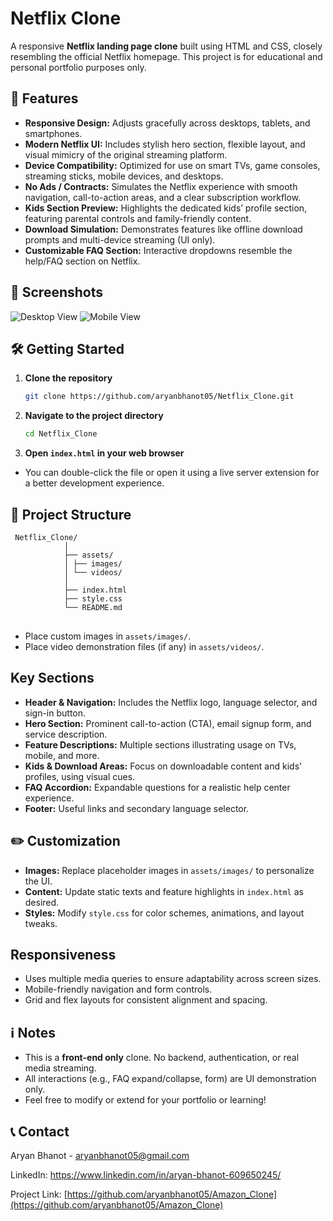 # Netflix Clone

A responsive **Netflix landing page clone** built using HTML and CSS, closely resembling the official Netflix homepage. This project is for educational and personal portfolio purposes only.

## 🚀 Features

- **Responsive Design:** Adjusts gracefully across desktops, tablets, and smartphones.
- **Modern Netflix UI:** Includes stylish hero section, flexible layout, and visual mimicry of the original streaming platform.
- **Device Compatibility:** Optimized for use on smart TVs, game consoles, streaming sticks, mobile devices, and desktops.
- **No Ads / Contracts:** Simulates the Netflix experience with smooth navigation, call-to-action areas, and a clear subscription workflow.
- **Kids Section Preview:** Highlights the dedicated kids’ profile section, featuring parental controls and family-friendly content.
- **Download Simulation:** Demonstrates features like offline download prompts and multi-device streaming (UI only).
- **Customizable FAQ Section:** Interactive dropdowns resemble the help/FAQ section on Netflix.

## 📸 Screenshots

<!-- Add your own screenshots in the assets directory and reference here -->
![Desktop View](assets/screenshots/desktop.png)
![Mobile View](assets/screenshots/mobile.png)

## 🛠️ Getting Started

1. **Clone the repository**
    ```sh
    git clone https://github.com/aryanbhanot05/Netflix_Clone.git
    ```

2. **Navigate to the project directory**
    ```sh
    cd Netflix_Clone    
    ```

3. **Open `index.html` in your web browser**

- You can double-click the file or open it using a live server extension for a better development experience.


## 📁 Project Structure

<pre><code> Netflix_Clone/ 
            │ 
            ├── assets/ 
            │ ├── images/ 
            │ └── videos/ 
            │ 
            ├── index.html 
            ├── style.css 
            └── README.md
</code> </pre>

- Place custom images in `assets/images/`.
- Place video demonstration files (if any) in `assets/videos/`.


## Key Sections

- **Header & Navigation:** Includes the Netflix logo, language selector, and sign-in button.
- **Hero Section:** Prominent call-to-action (CTA), email signup form, and service description.
- **Feature Descriptions:** Multiple sections illustrating usage on TVs, mobile, and more.
- **Kids & Download Areas:** Focus on downloadable content and kids’ profiles, using visual cues.
- **FAQ Accordion:** Expandable questions for a realistic help center experience.
- **Footer:** Useful links and secondary language selector.

## ✏️ Customization

- **Images:** Replace placeholder images in `assets/images/` to personalize the UI.
- **Content:** Update static texts and feature highlights in `index.html` as desired.
- **Styles:** Modify `style.css` for color schemes, animations, and layout tweaks.

## Responsiveness

- Uses multiple media queries to ensure adaptability across screen sizes.
- Mobile-friendly navigation and form controls.
- Grid and flex layouts for consistent alignment and spacing.


## ℹ️ Notes

- This is a **front-end only** clone. No backend, authentication, or real media streaming.
- All interactions (e.g., FAQ expand/collapse, form) are UI demonstration only.
- Feel free to modify or extend for your portfolio or learning!


## 📞 Contact

Aryan Bhanot - aryanbhanot05@gmail.com

LinkedIn: https://www.linkedin.com/in/aryan-bhanot-609650245/

Project Link: [https://github.com/aryanbhanot05/Amazon_Clone](https://github.com/aryanbhanot05/Amazon_Clone)